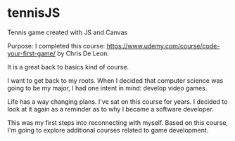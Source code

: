 # tennisJS
Tennis game created with JS and Canvas

Purpose:
I completed this course: https://www.udemy.com/course/code-your-first-game/
by Chris De Leon.

It is a great back to basics kind of course.

I want to get back to my roots. When I decided that computer science was going to be my major,
I had one intent in mind: develop video games.

Life has a way changing plans.
I've sat on this course for years. I decided to look at it again as a reminder as to why I became
a software developer.

This was my first steps into reconnecting with myself. Based on this course, I'm going to explore
additional courses related to game development.
